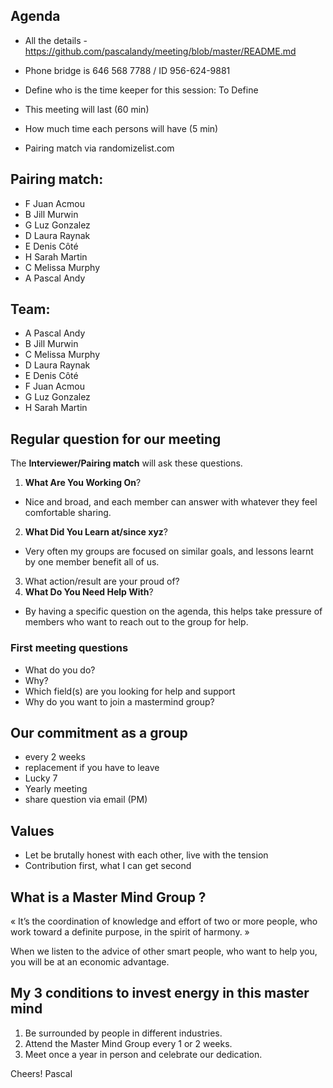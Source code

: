 ## Agenda

- All the details - https://github.com/pascalandy/meeting/blob/master/README.md

- Phone bridge is 646 568 7788 / ID 956-624-9881
- Define who is the time keeper for this session: To Define 
- This meeting will last (60 min)
- How much time each persons will have (5 min)

- Pairing match via randomizelist.com

## Pairing match:

- F Juan Acmou
- B Jill Murwin
- G Luz Gonzalez
- D Laura Raynak
- E Denis Côté
- H Sarah Martin
- C Melissa Murphy
- A Pascal Andy

## Team:

- A Pascal Andy
- B Jill Murwin
- C Melissa Murphy
- D Laura Raynak
- E Denis Côté
- F Juan Acmou
- G Luz Gonzalez
- H Sarah Martin

## Regular question for our meeting

The **Interviewer/Pairing match** will ask these questions.

1. **What Are You Working On**? 
- Nice and broad, and each member can answer with whatever they feel comfortable sharing.
2. **What Did You Learn at/since xyz**? 
- Very often my groups are focused on similar goals, and lessons learnt by one member benefit all of us.
3. What action/result are your proud of?
4. **What Do You Need Help With**?
- By having a specific question on the agenda, this helps take pressure of members who want to reach out to the group for help.

### First meeting questions

- What do you do?
- Why?
- Which field(s) are you looking for help and support
- Why do you want to join a mastermind group?

## Our commitment as a group
- every 2 weeks
- replacement if you have to leave
- Lucky 7
- Yearly meeting
- share question via email (PM)

## Values
- Let be brutally honest with each other, live with the tension
- Contribution first, what I can get second

## What is a Master Mind Group ? 
« It’s the coordination of knowledge and effort of two or more people, who work toward a definite purpose, in the spirit of harmony. »

When we listen to the advice of other smart people, who want to help you, you will be at an economic advantage.

## My 3 conditions to invest energy in this master mind
1. Be surrounded by people in different industries.
2. Attend the Master Mind Group every 1 or 2 weeks.
3. Meet once a year in person and celebrate our dedication.

Cheers!
Pascal
